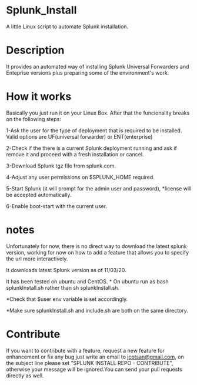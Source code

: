 # Splunk_Install
A little Linux script to automate Splunk installation.

# Description

It provides an automated way of installing Splunk Universal Forwarders and Enteprise versions plus preparing some of the environment's work.


# How it works

Basically you just run it on your Linux Box. After that the funcionality breaks on the following steps:

1-Ask the user for the type of deployment that is required to be installed. Valid options are UF(universal forwarder) or ENT(enterprise)

2-Check if the there is a current Splunk deployment running and ask if remove it and proceed with a fresh installation or cancel.

3-Download Splunk tgz file from splunk.com.

4-Adjust any user permissions on $SPLUNK_HOME required.

5-Start Splunk (it will prompt for the admin user and password), *license will be accepted automatically.

6-Enable boot-start with the current user.

# notes

Unfortunately for now, there is no direct way to download the latest splunk version, working for now on how to add a feature that allows you to specify the url more interactively.

It downloads latest Splunk version as of 11/03/20.

It has been tested on ubuntu and CentOS. * On ubuntu run as bash splunkInstall.sh rather than sh splunkInstall.sh.

*Check that $user env variable is set accordingly.

*Make sure splunkInstall.sh and include.sh are both on the same directory.


# Contribute

If you want to contribute with a feature, request a new feature for enhancement or fix any bug just write an email to jcotsan@gmail.com, on the subject line please set "SPLUNK INSTALL REPO - CONTRIBUTE", otherwise your message will be ignored.You can send your pull requests directly as well.




